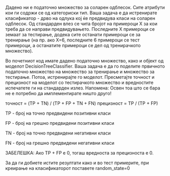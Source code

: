 Дадено ни е податочно множество за соларен одблесок. Сите атрибути кои ги содржи се од категориски тип. Ваша задача е да истренирате класификатор - дрво на одлука кој ќе предвидува класи на соларен одблесок. Од стандарден влез се чита бројот на примероци X за кои треба да се направи предвидувањето. Последните X примероци се земаат за тестирање, додека сите останати примероци се за тренирање (на пр. ако X=6, последните 6 примероци се тест примероци, а останатите примероци се дел од тренирачкото множество). 

Во почетниот код имате дадено податочно множество, како и објект од моделот DecisionTreeClassifier. Ваша задача е да го поделите првичното податочно множество на множество за тренирање и множество за тестирање. Потоа, истренирајте го моделот. Пресметајте точност и прецизност на моделот со тестирачкото множество и вредностите испечатете ги на стандарден излез. Напомена: Освен тоа што се бара не е потребно да имплементирате ништо друго!

точност = (TP + TN) / (TP + FP + TN + FN)
прецизност = TP / (TP + FP)


TP - број на точно предвидени позитивни класи

FP - број на грешно предвидени позитивни класи

TN - број на точно предвидени негативни класи

FN - број на грешно предвидени негативни класи



ЗАБЕЛЕШКА: Ако TP + FP е 0, тогаш вредноста за прецизноста е 0.

За да ги добиете истите резултати како и во тест примерите, при креирање на класификаторот поставете random_state=0